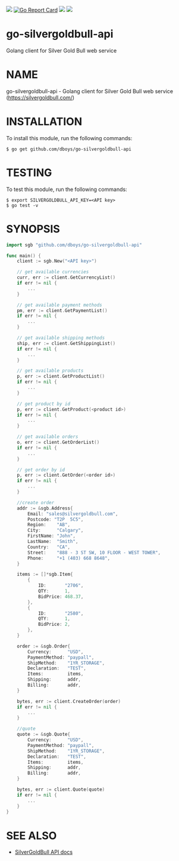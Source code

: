 [![](https://badges.fyi/static/godoc/reference/5272B4)](https://godoc.org/github.com/dboys/go-silvergoldbull-api)
[![Go Report Card](https://goreportcard.com/badge/github.com/dboys/go-silvergoldbull-api)](https://goreportcard.com/report/github.com/dboys/go-silvergoldbull-api)
![](https://badges.fyi/github/license/dboys/go-silvergoldbull-api)
[![](https://travis-ci.org/dboys/go-silvergoldbull-api.svg?branch=master)](https://travis-ci.org/dboys/go-silvergoldbull-api)

# go-silvergoldbull-api
Golang client for Silver Gold Bull web service

# NAME

go-silvergoldbull-api - Golang client for Silver Gold Bull web service (https://silvergoldbull.com/)

# INSTALLATION

To install this module, run the following commands:

	$ go get github.com/dboys/go-silvergoldbull-api

# TESTING

To test this module, run the following commands:

	$ export SILVERGOLDBULL_API_KEY=<API key>
	$ go test -v

# SYNOPSIS
```go
import sgb "github.com/dboys/go-silvergoldbull-api"

func main() {
	client := sgb.New("<API key>")

	// get available currencies
	curr, err := client.GetCurrencyList()
	if err != nil {
	 	...
	}

	// get available payment methods
	pm, err := client.GetPaymentList()
	if err != nil {
	 	...
	}

	// get available shipping methods
	ship, err := client.GetShippingList()
	if err != nil {
	 	...
	}

	// get available products
	p, err := client.GetProductList()
	if err != nil {
	 	...
	}

	// get product by id
	p, err := client.GetProduct(<product id>)
	if err != nil {
	 	...
	}

	// get available orders
	o, err := client.GetOrderList()
	if err != nil {
	 	...
	}

	// get order by id
	p, err := client.GetOrder(<order id>)
	if err != nil {
	 	...
	}

	//create order
	addr := &sgb.Address{
		Email: "sales@silvergoldbull.com",
		Postcode: "T2P 	5C5",
		Region:    "AB",
		City:      "Calgary",
		FirstName: "John",
		LastName:  "Smith",
		Country:   "CA",
		Street:    "888 - 3 ST SW, 10 FLOOR - WEST TOWER",
		Phone:     "+1 (403) 668 8648",
	}

	items := []*sgb.Item{
		{
			ID:       "2706",
			QTY:      1,
			BidPrice: 468.37,
		},
		{
			ID:       "2580",
			QTY:      1,
			BidPrice: 2,
		},
	}

	order := &sgb.Order{
		Currency:      "USD",
		PaymentMethod: "paypall",
		ShipMethod:    "1YR_STORAGE",
		Declaration:   "TEST",
		Items:         items,
		Shipping:      addr,
		Billing:       addr,
	}

	bytes, err := client.CreateOrder(order)
	if err != nil {
		...
	}

	//quote
	quote := &sgb.Quote{
	 	Currency:      "USD",
	 	PaymentMethod: "paypall",
	 	ShipMethod:    "1YR_STORAGE",
	 	Declaration:   "TEST",
	 	Items:         items,
	 	Shipping:      addr,
	 	Billing:       addr,
	}

	bytes, err := client.Quote(quote)
	if err != nil {
		...
	}
}
```

# SEE ALSO

- [SilverGoldBull API docs](https://silvergoldbull.com/api-docs)